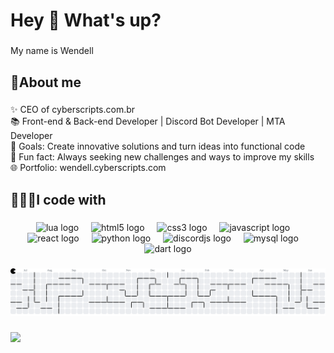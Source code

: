<h1 align="left">Hey 👋 What's up?</h1>

###

<p align="left">My name is Wendell</p>

###

<h2 align="left">🧾About me</h2>

###

<p align="left">✨ CEO of cyberscripts.com.br<br>📚 Front-end & Back-end Developer | Discord Bot Developer | MTA Developer<br>🎯 Goals: Create innovative solutions and turn ideas into functional code<br>🎲 Fun fact: Always seeking new challenges and ways to improve my skills<br>🌐 Portfolio: wendell.cyberscripts.com</p>

###

<h2 align="left">👨🏿‍💻I code with</h2>

###

<div align="center">
  <img src="https://cdn.jsdelivr.net/gh/devicons/devicon/icons/lua/lua-original.svg" height="40" alt="lua logo"  />
  <img width="12" />
  <img src="https://cdn.jsdelivr.net/gh/devicons/devicon/icons/html5/html5-original.svg" height="40" alt="html5 logo"  />
  <img width="12" />
  <img src="https://cdn.jsdelivr.net/gh/devicons/devicon/icons/css3/css3-original.svg" height="40" alt="css3 logo"  />
  <img width="12" />
  <img src="https://cdn.jsdelivr.net/gh/devicons/devicon/icons/javascript/javascript-original.svg" height="40" alt="javascript logo"  />
  <img width="12" />
  <img src="https://cdn.jsdelivr.net/gh/devicons/devicon/icons/react/react-original.svg" height="40" alt="react logo"  />
  <img width="12" />
  <img src="https://cdn.jsdelivr.net/gh/devicons/devicon/icons/python/python-original.svg" height="40" alt="python logo"  />
  <img width="12" />
  <img src="https://cdn.jsdelivr.net/gh/devicons/devicon/icons/discordjs/discordjs-original.svg" height="40" alt="discordjs logo"  />
  <img width="12" />
  <img src="https://cdn.jsdelivr.net/gh/devicons/devicon/icons/mysql/mysql-original.svg" height="40" alt="mysql logo"  />
  <img width="12" />
  <img src="https://cdn.jsdelivr.net/gh/devicons/devicon/icons/dart/dart-original.svg" height="40" alt="dart logo"  />
</div>

###

<picture>
  <source media="(prefers-color-scheme: dark)" srcset="https://raw.githubusercontent.com/WendellD3v/WendellD3v/output/pacman-contribution-graph-dark.svg">
  <source media="(prefers-color-scheme: light)" srcset="https://raw.githubusercontent.com/WendellD3v/WendellD3v/output/pacman-contribution-graph.svg">
  <img alt="pacman contribution graph" src="https://raw.githubusercontent.com/WendellD3v/WendellD3v/output/pacman-contribution-graph.svg">
</picture>

###

<img align="left" src="https://visitor-badge.laobi.icu/badge?page_id=WendellD3v.WendellD3v&left_text=Visitantes"  />

###
